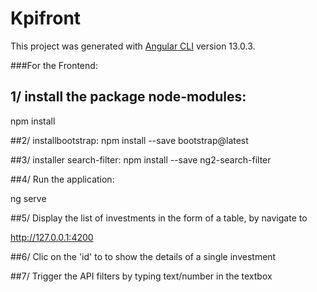 # Kpifront

This project was generated with [Angular CLI](https://github.com/angular/angular-cli) version 13.0.3.

###For the Frontend:
## 1/ install the package node-modules:
 npm install

##2/ installbootstrap: 
npm install --save bootstrap@latest

##3/ installer search-filter:
npm install --save ng2-search-filter

##4/ Run the application:

ng serve

##5/ Display the list of investments in the form of a table, by navigate to

http://127.0.0.1:4200

##6/ Clic on the 'id' to to show the details of a single investment

##7/ Trigger the API filters by typing text/number in the textbox
